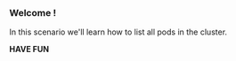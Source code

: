 
<br>

### Welcome !

In this scenario we'll learn how to list all pods in the cluster.

**HAVE FUN**